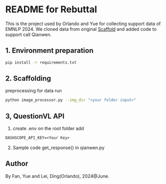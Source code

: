# README for Rebuttal

This is the project used by Orlando and Yue for collecting support data of EMNLP 2024. We cloned data from original [Scaffold](https://github.com/leixy20/Scaffold/tree/main) and added code to support call Qianwen.

## 1. Environment preparation

```bash
pip install -r requirements.txt
```

## 2. Scaffolding

preprocessing for data run

```bash
python image_processor.py --img_dir "<your folder input>"
```

## 3, QuestionVL API

1. create .env on the root folder add

```txt
DASHSCOPE_API_KEY=<Your Key>
```

2. Sample code get_response() in qianwen.py

## Author

By Fan, Yue and Lei, Ding(Orlando), 2024@June.
